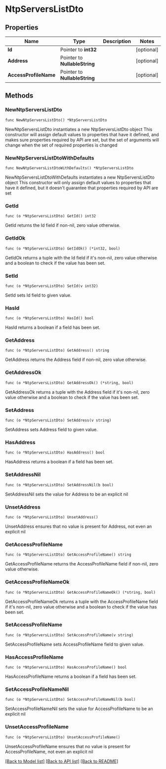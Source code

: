# NtpServersListDto

## Properties

Name | Type | Description | Notes
------------ | ------------- | ------------- | -------------
**Id** | Pointer to **int32** |  | [optional] 
**Address** | Pointer to **NullableString** |  | [optional] 
**AccessProfileName** | Pointer to **NullableString** |  | [optional] 

## Methods

### NewNtpServersListDto

`func NewNtpServersListDto() *NtpServersListDto`

NewNtpServersListDto instantiates a new NtpServersListDto object
This constructor will assign default values to properties that have it defined,
and makes sure properties required by API are set, but the set of arguments
will change when the set of required properties is changed

### NewNtpServersListDtoWithDefaults

`func NewNtpServersListDtoWithDefaults() *NtpServersListDto`

NewNtpServersListDtoWithDefaults instantiates a new NtpServersListDto object
This constructor will only assign default values to properties that have it defined,
but it doesn't guarantee that properties required by API are set

### GetId

`func (o *NtpServersListDto) GetId() int32`

GetId returns the Id field if non-nil, zero value otherwise.

### GetIdOk

`func (o *NtpServersListDto) GetIdOk() (*int32, bool)`

GetIdOk returns a tuple with the Id field if it's non-nil, zero value otherwise
and a boolean to check if the value has been set.

### SetId

`func (o *NtpServersListDto) SetId(v int32)`

SetId sets Id field to given value.

### HasId

`func (o *NtpServersListDto) HasId() bool`

HasId returns a boolean if a field has been set.

### GetAddress

`func (o *NtpServersListDto) GetAddress() string`

GetAddress returns the Address field if non-nil, zero value otherwise.

### GetAddressOk

`func (o *NtpServersListDto) GetAddressOk() (*string, bool)`

GetAddressOk returns a tuple with the Address field if it's non-nil, zero value otherwise
and a boolean to check if the value has been set.

### SetAddress

`func (o *NtpServersListDto) SetAddress(v string)`

SetAddress sets Address field to given value.

### HasAddress

`func (o *NtpServersListDto) HasAddress() bool`

HasAddress returns a boolean if a field has been set.

### SetAddressNil

`func (o *NtpServersListDto) SetAddressNil(b bool)`

 SetAddressNil sets the value for Address to be an explicit nil

### UnsetAddress
`func (o *NtpServersListDto) UnsetAddress()`

UnsetAddress ensures that no value is present for Address, not even an explicit nil
### GetAccessProfileName

`func (o *NtpServersListDto) GetAccessProfileName() string`

GetAccessProfileName returns the AccessProfileName field if non-nil, zero value otherwise.

### GetAccessProfileNameOk

`func (o *NtpServersListDto) GetAccessProfileNameOk() (*string, bool)`

GetAccessProfileNameOk returns a tuple with the AccessProfileName field if it's non-nil, zero value otherwise
and a boolean to check if the value has been set.

### SetAccessProfileName

`func (o *NtpServersListDto) SetAccessProfileName(v string)`

SetAccessProfileName sets AccessProfileName field to given value.

### HasAccessProfileName

`func (o *NtpServersListDto) HasAccessProfileName() bool`

HasAccessProfileName returns a boolean if a field has been set.

### SetAccessProfileNameNil

`func (o *NtpServersListDto) SetAccessProfileNameNil(b bool)`

 SetAccessProfileNameNil sets the value for AccessProfileName to be an explicit nil

### UnsetAccessProfileName
`func (o *NtpServersListDto) UnsetAccessProfileName()`

UnsetAccessProfileName ensures that no value is present for AccessProfileName, not even an explicit nil

[[Back to Model list]](../README.md#documentation-for-models) [[Back to API list]](../README.md#documentation-for-api-endpoints) [[Back to README]](../README.md)


